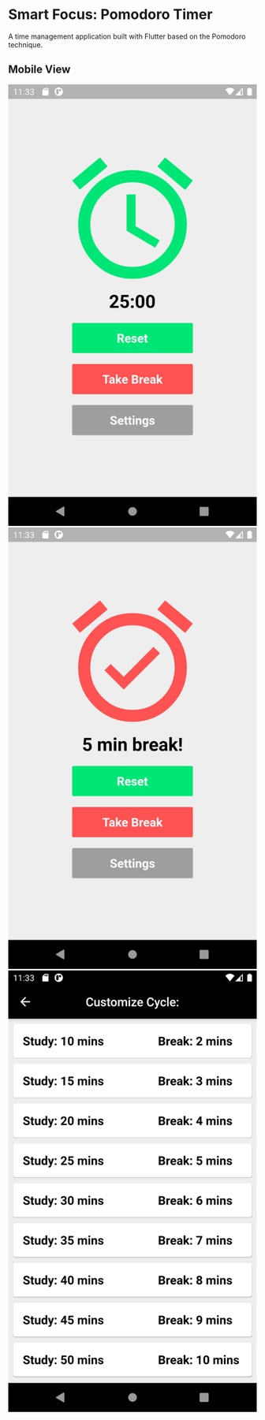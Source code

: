 # Smart Focus: Pomodoro Timer
A time management application built with Flutter based on the Pomodoro technique.

## Mobile View
![Mobile View](https://github.com/markliu2002/smart-focus-pomodoro-timer/blob/master/images/timer_study.png?raw=true)
![Mobile View](https://github.com/markliu2002/smart-focus-pomodoro-timer/blob/master/images/timer_break.png?raw=true)
![Mobile View](https://github.com/markliu2002/smart-focus-pomodoro-timer/blob/master/images/timer_settings.png?raw=true)


